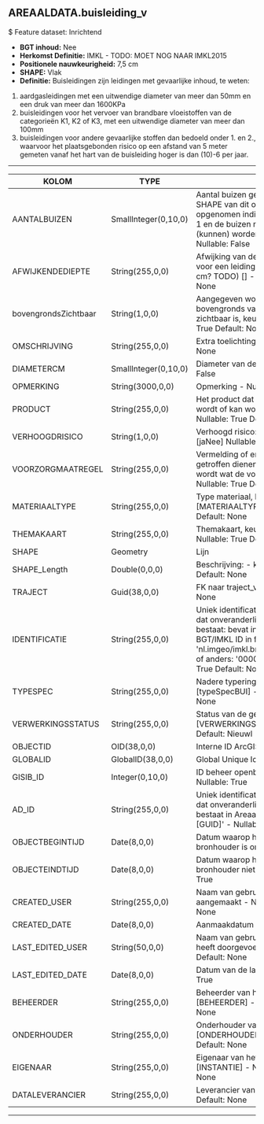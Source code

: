 ﻿## AREAALDATA.buisleiding_v

$ Feature dataset: Inrichtend

* __BGT inhoud:__ Nee
* __Herkomst Definitie:__ IMKL - TODO: MOET NOG NAAR IMKL2015
* __Positionele nauwkeurigheid:__ 7,5 cm
* __SHAPE:__ Vlak
* __Definitie:__ Buisleidingen zijn leidingen met gevaarlijke inhoud, te weten:
1. aardgasleidingen met een uitwendige diameter van meer dan 50mm en een druk van meer dan 1600KPa
2. buisleidingen voor het vervoer van brandbare vloeistoffen van de categorieën K1, K2 of K3, met een uitwendige diameter van meer dan 100mm
3. buisleidingen voor andere gevaarlijke stoffen dan bedoeld onder 1. en 2., waarvoor het plaatsgebonden risico op een afstand van 5 meter gemeten vanaf het hart van de buisleiding hoger is dan (10)-6 per jaar.

***

|KOLOM                               |TYPE              |DEFINITIE|
|------                              |----              |-----    |
|AANTALBUIZEN                        |SmallInteger(0,10,0) |Aantal buizen gerepresenteerd door de SHAPE van dit object. Wordt alleen opgenomen indien het aantal groter is dan 1 en de buizen niet als afzonderlijke lijnen (kunnen) worden weergegeven - Nullable: False|
|AFWIJKENDEDIEPTE                    |String(255,0,0)      |Afwijking van de gangbare dieptelegging voor een leiding van dit thema. (Eenheid cm? TODO) [] - Nullable: True Default: None|
|bovengrondsZichtbaar                |String(1,0,0)        |Aangegeven wordt of de buisleiding bovengronds vanaf het maaiveld zichtbaar is, keuzelijst [jaNee] - Nullable: True Default: None|
|OMSCHRIJVING                        |String(255,0,0)      |Extra toelichting - Nullable: True Default: None|
|DIAMETERCM                          |SmallInteger(0,10,0) |Diameter van de buis in cm - Nullable: False|
|OPMERKING                           |String(3000,0,0)     |Opmerking - Nullable: True Default: None|
|PRODUCT                             |String(255,0,0)      |Het product dat door de leiding vervoerd wordt of kan worden vervoerd [] - Nullable: True Default: None|
|VERHOOGDRISICO                      |String(1,0,0)        |Verhoogd risico: Ja/Nee, keuzelijst [jaNee] Nullable: True Default: N|
|VOORZORGMAATREGEL                   |String(255,0,0)      |Vermelding of er voorzorgsmaatregelen getroffen dienen te worden. Aangegeven wordt wat de voorzorgsmaatregel is. [] - Nullable: True Default: None|
|MATERIAALTYPE                       |String(255,0,0)      |Type materiaal, keuzelijst [MATERIAALTYPE] - Nullable: True Default: None|
|THEMAKAART                          |String(255,0,0)      |Themakaart, keuzelijst [THEMAKAART] - Nullable: True Default: None|
|SHAPE                               |Geometry             |Lijn|
|SHAPE_Length                        |Double(0,0,0)        |Beschrijving: - keuzelijst [] Nullable: True Default: None|
|TRAJECT                             |Guid(38,0,0)         |FK naar traject_v - Nullable: True Default: None|
|IDENTIFICATIE                       |String(255,0,0)      |Uniek identificatienummer voor het object dat onveranderlijk is zolang het object bestaat: bevat indien van toepassing BGT/IMKL ID in format 'nl.imgeo/imkl.bronhouderscode.LokaalID' of anders: '00000'.LokaalID - Nullable: True Default: None|
|TYPESPEC                            |String(255,0,0)    |Nadere typering van het object, keuzelijst [typeSpecBUI] - Nullable: True Default: None|
|VERWERKINGSSTATUS                   |String(255,0,0)    |Status van de gegevens, keuzelijst [VERWERKINGSSTATUS] - Nullable: False Default: Nieuwl|
|OBJECTID                            |OID(38,0,0)        |Interne ID ArcGIS - Nullable: False|
|GLOBALID                            |GlobalID(38,0,0)   |Global Unique Identifier - Nullable: False|
|GISIB_ID                            |Integer(0,10,0)    |ID beheer openbare ruimte (GISIB) - Nullable: True|
|AD_ID                               |String(255,0,0)    |Uniek identificatienummer voor het object dat onveranderlijk is zolang het object bestaat in Areaaldata: in format 'AD.[GUID]' - Nullable: False Default: None|
|OBJECTBEGINTIJD                     |Date(8,0,0)        |Datum waarop het object bij de bronhouder is ontstaan - Nullable: True|
|OBJECTEINDTIJD                      |Date(8,0,0)        |Datum waarop het object bij de bronhouder niet meer geldig is - Nullable: True|
|CREATED_USER                        |String(255,0,0)    |Naam van gebruiker die de rij heeft aangemaakt - Nullable: True Default: None|
|CREATED_DATE                        |Date(8,0,0)        |Aanmaakdatum - Nullable: True|
|LAST_EDITED_USER                    |String(50,0,0)     |Naam van gebruiker die de laatste mutatie heeft doorgevoerd - Nullable: True Default: None|
|LAST_EDITED_DATE                    |Date(8,0,0)        |Datum van de laatste mutatie - Nullable: True|
|BEHEERDER                           |String(255,0,0)    |Beheerder van het object, keuzelijst [BEHEERDER] - Nullable: True Default: None|
|ONDERHOUDER                         |String(255,0,0)    |Onderhouder van het object, keuzelijst [ONDERHOUDER] - Nullable: True Default: None|
|EIGENAAR                            |String(255,0,0)    |Eigenaar van het object, keuzelijst [INSTANTIE] - Nullable: True Default: None| 
|DATALEVERANCIER                     |String(255,0,0)    |Leverancier van de data - Nullable: True Default: None|

***
